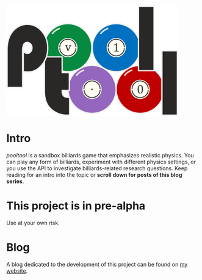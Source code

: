 <img src="logo/logo.png" width="450" />

# Intro

*pooltool* is a sandbox billiards game that emphasizes realistic physics. You can play any form of billiards, experiment with different physics settings, or you use the API to investigate billiards-related research questions. Keep reading for an intro into the topic or **scroll down for posts of this blog series**.

# This project is in pre-alpha

Use at your own risk.

# Blog

A blog dedicated to the development of this project can be found on [my website](https://ekiefl.github.io/projects/pooltool/).
